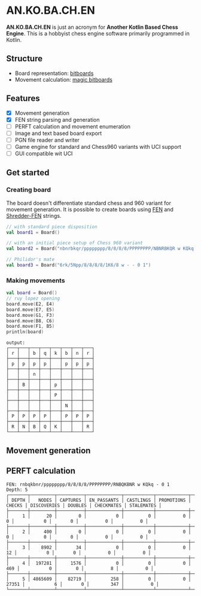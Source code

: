 # AN.KO.BA.CH.EN

**AN.KO.BA.CH.EN** is just an acronym for **Another Kotlin Based Chess Engine**. This is a hobbyist chess engine software primarily programmed in Kotlin.

## Structure

* Board representation: [bitboards](https://www.chessprogramming.org/Bitboards)
* Movement calculation: [magic bitboards](https://www.chessprogramming.org/Magic_Bitboards)

## Features

- [x] Movement generation
- [x] FEN string parsing and generation
- [ ] PERFT calculation and movement enumeration
- [ ] Image and text based board export
- [ ] PGN file reader and writer
- [ ] Game engine for standard and Chess960 variants with UCI support
- [ ] GUI compatible wit UCI

## Get started

### Creating board

The board doesn't differentiate standard chess and 960 variant for movement generation. It is possible to create boards using [FEN](https://www.chessprogramming.org/Forsyth-Edwards_Notation) and [Shredder-FEN](https://www.chessprogramming.org/Forsyth-Edwards_Notation#Shredder-FEN) strings. 

```kotlin
// with standard piece disposition
val board1 = Board()

// with an initial piece setup of Chess 960 variant
val board2 = Board("nbnrbkqr/pppppppp/8/8/8/8/PPPPPPPP/NBNRBKQR w KQkq -")

// Philidor's mate
val board3 = Board("6rk/5Npp/8/8/8/8/1K6/8 w - - 0 1")
```

### Making movements

```kotlin
val board = Board()
// ruy lopez opening
board.move(E2, E4)
board.move(E7, E5)
board.move(G1, F3)
board.move(B8, C6)
board.move(F1, B5)
println(board)
```
```text
output:
┌───┬───┬───┬───┬───┬───┬───┬───┐
│ r │   │ b │ q │ k │ b │ n │ r │
├───┼───┼───┼───┼───┼───┼───┼───┤
│ p │ p │ p │ p │   │ p │ p │ p │
├───┼───┼───┼───┼───┼───┼───┼───┤
│   │   │ n │   │   │   │   │   │
├───┼───┼───┼───┼───┼───┼───┼───┤
│   │ B │   │   │ p │   │   │   │
├───┼───┼───┼───┼───┼───┼───┼───┤
│   │   │   │   │ P │   │   │   │
├───┼───┼───┼───┼───┼───┼───┼───┤
│   │   │   │   │   │ N │   │   │
├───┼───┼───┼───┼───┼───┼───┼───┤
│ P │ P │ P │ P │   │ P │ P │ P │
├───┼───┼───┼───┼───┼───┼───┼───┤
│ R │ N │ B │ Q │ K │   │   │ R │
└───┴───┴───┴───┴───┴───┴───┴───┘
```

## Movement generation

## PERFT  calculation

```text
FEN: rnbqkbnr/pppppppp/8/8/8/8/PPPPPPPP/RNBQKBNR w KQkq - 0 1
Depth: 5
┌───────┬─────────┬──────────┬─────────────┬───────────┬────────────┬────────┬─────────────┬─────────┬────────────┬────────────┐
│ DEPTH │   NODES │ CAPTURES │ EN_PASSANTS │ CASTLINGS │ PROMOTIONS │ CHECKS │ DISCOVERIES │ DOUBLES │ CHECKMATES │ STALEMATES │
├───────┼─────────┼──────────┼─────────────┼───────────┼────────────┼────────┼─────────────┼─────────┼────────────┼────────────┤
│     1 │      20 │        0 │           0 │         0 │          0 │      0 │           0 │       0 │          0 │          0 │
├───────┼─────────┼──────────┼─────────────┼───────────┼────────────┼────────┼─────────────┼─────────┼────────────┼────────────┤
│     2 │     400 │        0 │           0 │         0 │          0 │      0 │           0 │       0 │          0 │          0 │
├───────┼─────────┼──────────┼─────────────┼───────────┼────────────┼────────┼─────────────┼─────────┼────────────┼────────────┤
│     3 │    8902 │       34 │           0 │         0 │          0 │     12 │           0 │       0 │          0 │          0 │
├───────┼─────────┼──────────┼─────────────┼───────────┼────────────┼────────┼─────────────┼─────────┼────────────┼────────────┤
│     4 │  197281 │     1576 │           0 │         0 │          0 │    469 │           0 │       0 │          8 │          0 │
├───────┼─────────┼──────────┼─────────────┼───────────┼────────────┼────────┼─────────────┼─────────┼────────────┼────────────┤
│     5 │ 4865609 │    82719 │         258 │         0 │          0 │  27351 │           6 │       0 │        347 │          0 │
└───────┴─────────┴──────────┴─────────────┴───────────┴────────────┴────────┴─────────────┴─────────┴────────────┴────────────┘
```
